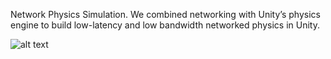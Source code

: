 Network Physics Simulation. We combined networking with Unity’s physics engine to build low-latency and low bandwidth networked physics in Unity. 

![alt text](screenshotofgame.png)
